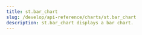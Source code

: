 ```yaml
---
title: st.bar_chart
slug: /develop/api-reference/charts/st.bar_chart
description: st.bar_chart displays a bar chart.
---
```


<Autofunction function="streamlit.bar_chart" />

<Autofunction function="DeltaGenerator.add_rows" />
